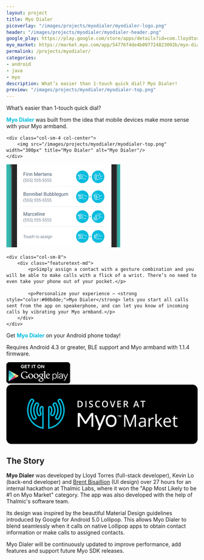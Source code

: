 ```yaml
---
layout: project
title: Myo Dialer
picoverlay: "/images/projects/myodialer/myodialer-logo.png"
header: "/images/projects/myodialer/myodialer-header.png"
google_play: https://play.google.com/store/apps/details?id=com.lloydtorres.myodialer
myo_market: https://market.myo.com/app/54776f4de4b097724823092b/myo-dialer
permalink: /projects/myodialer/
categories:
- android
- java
- myo
description: What’s easier than 1-touch quick dial? Myo Dialer!
preview: "/images/projects/myodialer/myodialer-top.png"
---
```


<div class="row paddown">
    <div class="col-sm-8">
        <div class="featuretext-lg">
            <p>What’s easier than 1-touch quick dial?</p>
            <p><strong style="color:#00bdde;">Myo Dialer</strong> was built from the idea that mobile devices make more sense with your Myo armband.</p>
        </div>
    </div>

    <div class="col-sm-4 col-center">
        <img src="/images/projects/myodialer/myodialer-top.png" width="300px" title="Myo Dialer" alt="Myo Dialer"/>
    </div>
</div>

<div class="row paddup paddown">
    <div class="col-sm-4 col-center">
        <img src="/images/projects/myodialer/myodialer-gestures.png" width="300px" title="Assign up to four contacts to gestures in Myo Dialer." alt="Assign up to four contacts to gestures in Myo Dialer."/>
    </div>

    <div class="col-sm-8">
        <div class="featuretext-md">
            <p>Simply assign a contact with a gesture combination and you will be able to make calls with a flick of a wrist. There’s no need to even take your phone out of your pocket.</p>

            <p>Personalize your experience — <strong style="color:#00bdde;">Myo Dialer</strong> lets you start all calls sent from the app on speakerphone, and can let you know of incoming calls by vibrating your Myo armband.</p>
        </div> 
    </div>
</div>

<div class="col-center paddup paddown">
    <p class= "featuretext-lg">Get <strong style="color:#00bdde;">Myo Dialer</strong> on your Android phone today!</p>
    <p class="featuretext-sm">Requires Android 4.3 or greater, BLE support and Myo armband with 1.1.4 firmware.</p>
    <span class="paddown">
        <a href="https://play.google.com/store/apps/details?id=com.lloydtorres.myodialer"><img src="/images/icons/ps_badge.png" class="market-badges-large"/></a>
        <a href="https://market.myo.com/app/54776f4de4b097724823092b/myo-dialer"><img src="/images/icons/myo_badge.png" class="market-badges-large"/></a>
    </span>
</div> 

<div class="row"><div class="col-md-offset-2 col-md-8"><div class="divider"><div class="inner"></div></div></div></div>

<h2>The Story</h2>

<strong>Myo Dialer</strong> was developed by Lloyd Torres (full-stack developer), Kevin Lo (back-end developer) and <a href="https://twitter.com/bbisaillion">Brent Bisaillion</a> (UI design) over 27 hours for an internal hackathon at Thalmic Labs, where it won the "App Most Likely to be #1 on Myo Market" category. The app was also developed with the help of Thalmic's software team.

Its design was inspired by the beautiful Material Design guidelines introduced by Google for Android 5.0 Lollipop. This allows Myo Dialer to blend seamlessly when it calls on native Lollipop apps to obtain contact information or make calls to assigned contacts.

Myo Dialer will be continuously updated to improve performance, add features and support future Myo SDK releases.